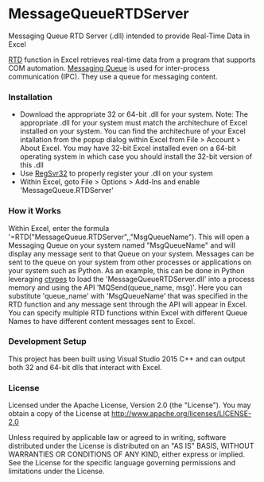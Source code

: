 # MessageQueueRTDServer
Messaging Queue RTD Server (.dll) intended to provide Real-Time Data in Excel

[RTD] function in Excel retrieves real-time data from a program that supports COM automation.
[Messaging Queue] is used for inter-process communication (IPC). They use a queue for messaging content.


### Installation
- Download the appropriate 32 or 64-bit .dll for your system.  Note:  The appropriate .dll for your system must match the architechure of Excel installed on your system.  You can find the architechure of your Excel intallation from the popup dialog within Excel from File > Account  > About Excel.  You may have 32-bit Excel installed even on a 64-bit operating system in which case you should install the 32-bit version of this .dll
- Use [RegSvr32] to properly register your .dll on your system
- Within Excel, goto File > Options > Add-Ins and enable 'MessageQueue.RTDServer'


### How it Works
Within Excel, enter the formula '=RTD("MessageQueue.RTDServer",,"MsgQueueName").  This will open a Messaging Queue on your system named "MsgQueueName" and will display any message sent to that Queue on your system.  Messages can be sent to the queue on your system from other processes or applications on your system such as Python.  As an example, this can be done in Python leveraging [ctypes] to load the 'MessageQueueRTDServer.dll' into a process memory and using the API 'MQSend(queue_name, msg)'.  Here you can substitute 'queue_name' with 'MsgQueueName' that was specified in the RTD function and any message sent through the API will appear in Excel. You can specify multiple RTD functions within Excel with different Queue Names to have different content messages sent to Excel. 


### Development Setup
This project has been built using Visual Studio 2015 C++ and can output both 32 and 64-bit dlls that interact with Excel.


### License
Licensed under the Apache License, Version 2.0 (the "License"). You may obtain a copy of the License at
  http://www.apache.org/licenses/LICENSE-2.0

Unless required by applicable law or agreed to in writing, software distributed under the License is distributed on an "AS IS" BASIS, WITHOUT WARRANTIES OR CONDITIONS OF ANY KIND, either express or implied.  See the License for the specific language governing permissions and limitations under the License.


[//]: # (These are reference links used in the body of this note and get stripped out when the markdown processor does its job. There is no need to format nicely because it shouldn't be seen. Thanks SO - http://stackoverflow.com/questions/4823468/store-comments-in-markdown-syntax)

   [RTD]: <https://support.office.com/en-us/article/RTD-function-e0cc001a-56f0-470a-9b19-9455dc0eb593>
   [Messaging Queue]: <https://en.wikipedia.org/wiki/Message_queue>
   [RegSvr32]: <https://support.microsoft.com/en-us/kb/249873>
   [ctypes]: <https://docs.python.org/2/library/ctypes.html>
